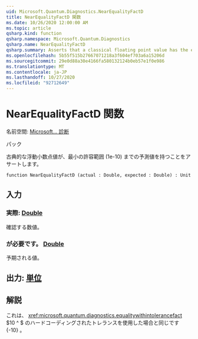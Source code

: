 ```yaml
---
uid: Microsoft.Quantum.Diagnostics.NearEqualityFactD
title: NearEqualityFactD 関数
ms.date: 10/26/2020 12:00:00 AM
ms.topic: article
qsharp.kind: function
qsharp.namespace: Microsoft.Quantum.Diagnostics
qsharp.name: NearEqualityFactD
qsharp.summary: Asserts that a classical floating point value has the expected value up to a small tolerance of 1e-10.
ms.openlocfilehash: 5b55f515b27667071218a3f604ef703a6a15206d
ms.sourcegitcommit: 29e0d88a30e4166fa580132124b0eb57e1f0e986
ms.translationtype: MT
ms.contentlocale: ja-JP
ms.lasthandoff: 10/27/2020
ms.locfileid: "92712649"
---
```

# <a name="nearequalityfactd-function"></a>NearEqualityFactD 関数

名前空間: [Microsoft... 診断](xref:Microsoft.Quantum.Diagnostics)

パック [](https://nuget.org/packages/)


古典的な浮動小数点値が、最小の許容範囲 (1e-10) までの予測値を持つことをアサートします。

```qsharp
function NearEqualityFactD (actual : Double, expected : Double) : Unit
```


## <a name="input"></a>入力

### <a name="actual--double"></a>実際: [Double](xref:microsoft.quantum.lang-ref.double)

確認する数値。


### <a name="expected--double"></a>が必要です。 [Double](xref:microsoft.quantum.lang-ref.double)

予期される値。



## <a name="output--unit"></a>出力: [単位](xref:microsoft.quantum.lang-ref.unit)



## <a name="remarks"></a>解説

これは、 <xref:microsoft.quantum.diagnostics.equalitywithintolerancefact> $10 ^ $ のハードコーディングされたトレランスを使用した場合と同じです {-10} 。
